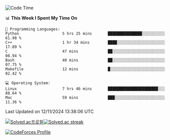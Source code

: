 
<!--START_SECTION:waka-->
![Code Time](http://img.shields.io/badge/Code%20Time-3%2C677%20hrs%2012%20mins-blue)

📊 **This Week I Spent My Time On** 

```text
💬 Programming Languages: 
Python                   5 hrs 25 mins       ███████████████░░░░░░░░░░   61.98 % 
C++                      1 hr 34 mins        ████░░░░░░░░░░░░░░░░░░░░░   17.89 % 
C                        47 mins             ██░░░░░░░░░░░░░░░░░░░░░░░   08.94 % 
Bash                     40 mins             ██░░░░░░░░░░░░░░░░░░░░░░░   07.75 % 
Makefile                 12 mins             █░░░░░░░░░░░░░░░░░░░░░░░░   02.42 % 

💻 Operating System: 
Linux                    7 hrs 46 mins       ██████████████████████░░░   88.64 % 
Mac                      59 mins             ███░░░░░░░░░░░░░░░░░░░░░░   11.36 % 
```


 Last Updated on 12/11/2024 13:38:06 UTC
<!--END_SECTION:waka-->


[![Solved.ac프로필](http://mazassumnida.wtf/api/generate_badge?boj=hckim96)](https://solved.ac/hckim96)[![Solved.ac streak](http://mazandi.herokuapp.com/api?handle=hckim96&theme=dark)](https://solved.ac/hckim96)


[![CodeForces Profile](https://cf.leed.at?id=hckim96)](https://codeforces.com/profile/hckim96)

